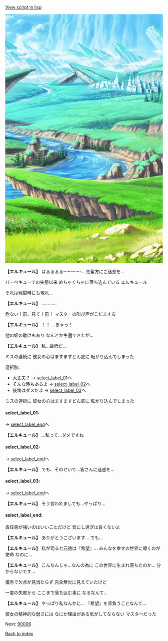 [View script in lisp](../scripts/20251202.txt)

![plain.png](../images/backgrounds/plain.png)

**【エルキュール】**
はぁぁぁぁ～～～～…
先輩方にご迷惑を…

バーベキューでの失態以来
めちゃくちゃに落ち込んでいる
エルキュール

それは戦闘時にも現れ…

**【エルキュール】**
…………

危ない！前、見て！前！
マスターの叫び声がこだまする

**【エルキュール】**
！！
…きゃっ！

他の姫の助けもあり
なんとか生還できたが…

**【エルキュール】**
私…最低だ…

ミスの連続に
彼女の心はますますどん底に
転がり込んでしまった

選択肢:
- 大丈夫？ → [select_label_01](#select_label_01)へ
- そんな時もあるよ → [select_label_02](#select_label_02)へ
- 後悔はダメだよ → [select_label_03](#select_label_03)へ

ミスの連続に
彼女の心はますますどん底に
転がり込んでしまった

#### select_label_01:
 → [select_label_end](#select_label_end)へ

**【エルキュール】**
…私って…ダメですね

#### select_label_02:
 → [select_label_end](#select_label_end)へ

**【エルキュール】**
でも、そのせいで…皆さんに迷惑を…

#### select_label_03:
 → [select_label_end](#select_label_end)へ

**【エルキュール】**
そう言われましても…やっぱり…

#### select_label_end:

責任感が強いのはいいことだけど
気にし過ぎは良くないよ

**【エルキュール】**
ありがとうございます…
でも…

**【エルキュール】**
私が司る七元徳は『希望』…
みんなを幸せの世界に導くのが使命
なのに…

**【エルキュール】**
こんなんじゃ…なんの為に
この世界に生まれ落ちたのか…
分からないです…

優秀で欠点が見当たらず
完全無欠に見えていたけど

一度の失敗から
ここまで落ち込む事に
なるなんて…

**【エルキュール】**
やっぱり私なんかに…
『希望』を背負うことなんて…

彼女の精神的な弱さには
なにか理由がある気がしてならない
マスターだった


Next: [90006](90006.md)

[Back to index](index.md)
